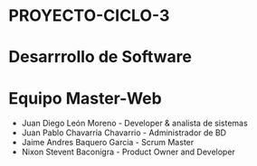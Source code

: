 # PROYECTO-CICLO-3
# Desarrrollo de Software
# Equipo Master-Web

- Juan Diego León Moreno - Developer & analista de sistemas
- Juan Pablo Chavarria Chavarrio - Administrador de BD
- Jaime Andres Baquero Garcia - Scrum Master
- Nixon Stevent Baconigra - Product Owner and Developer
